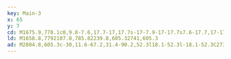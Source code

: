 ```yaml
---
key: Main-3
x: 65
y: 7
cd: M1675.9,778.1c0,9.8-7.6,17.7-17,17.7s-17-7.9-17-17.7s7.6-17.7,17-17.7l0,0C1668.3,760.4,1675.9,768.3,1675.9,778.1z
ld: M1658.8,7792107.8,785.82239.8,605.32741,605.3
ad: M2804.8,605.3c-30,11.6-67.2,31.4-90.2,52.3l18.1-52.3l-18.1-52.3C2737.6,573.9,2774.8,593.7,2804.8,605.3z
---
```


